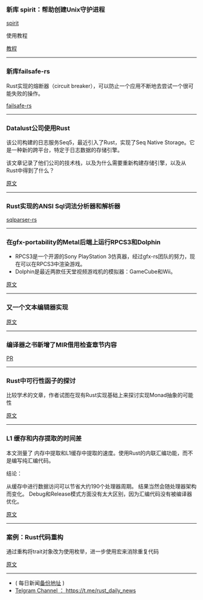 ### 新库 spirit：帮助创建Unix守护进程


[spirit](https://github.com/vorner/spirit)

使用教程

[教程](https://vorner.github.io/2018/09/03/Announcing-Spirit.html)

---

### 新库failsafe-rs

Rust实现的熔断器（circuit breaker），可以防止一个应用不断地去尝试一个很可能失败的操作。

[failsafe-rs](https://github.com/dmexe/failsafe-rs)

---

### Datalust公司使用Rust

该公司构建的日志服务Seq5，最近引入了Rust，实现了Seq Native Storage。它是一种新的跨平台，特定于日志数据的存储引擎。

该文章记录了他们公司的技术栈，以及为什么需要重新构建存储引擎，以及从Rust中得到了什么？

[原文](https://blog.getseq.net/rust-at-datalust/)

---

### Rust实现的ANSI Sql词法分析器和解析器

[sqlparser-rs](https://github.com/andygrove/sqlparser-rs)

---

### 在gfx-portability的Metal后端上运行RPCS3和Dolphin

- RPCS3是一个开源的Sony PlayStation 3仿真器，经过gfx-rs团队的努力，现在可以在RPCS3中渲染游戏。
- Dolphin是最近两款任天堂视频游戏机的模拟器：GameCube和Wii。

[原文](https://gfx-rs.github.io/2018/09/03/rpcs3-dolphin.html)

---

### 又一个文本编辑器实现

[原文](https://gitlab.com/nifker/text-editor)

---

### 编译器之书新增了MIR借用检查章节内容

[PR](https://github.com/rust-lang-nursery/rustc-guide/pull/190/)

---

### Rust中可行性函子的探讨

比较学术的文章，作者试图在现有Rust实现基础上来探讨实现Monad抽象的可能性

[原文](https://varkor.github.io/blog/2018/08/28/feasible-functors-in-rust.html)

---

### L1 缓存和内存提取的时间差

本文测量了 内存中提取和L1缓存中提取的速度。使用Rust的内联汇编功能，而不是编写纯汇编代码。

结论：

从缓存中进行数据访问可以节省大约190个处理器周期。 结果当然会随处理器架构而变化。 Debug和Release模式方面没有太大区别，因为汇编代码没有被编译器优化。

[原文](https://nitish.ch/notes/time-difference-between-l1-cache-fetch-and-memory-fetch/)

---

### 案例：Rust代码重构

通过重构将trait对象改为使用枚举，进一步使用宏来消除重复代码

[原文](https://singpolyma.net/2018/09/rust-factory-without-box-trait-object/)

---

- ( 每日新闻[备份地址](https://github.com/RustStudy/rust_daily_news) )
- [Telgram Channel ： https://t.me/rust_daily_news ](https://t.me/rust_daily_news )
